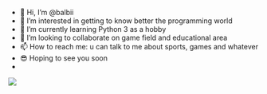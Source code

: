 - 👋 Hi, I’m @balbii
- 👀 I’m interested in getting to know better the programming world
- 🌱 I’m currently learning Python 3 as a hobby
- 💞️ I’m looking to collaborate on game field and educational area
- 📫 How to reach me: u can talk to me about sports, games and whatever
- 😎 Hoping to see you soon
- 
<img align="center" src="https://github-readme-stats-balbii.vercel.app/api/pin/?username=balbii&repo=github-readme-stats&theme=buefy" />
